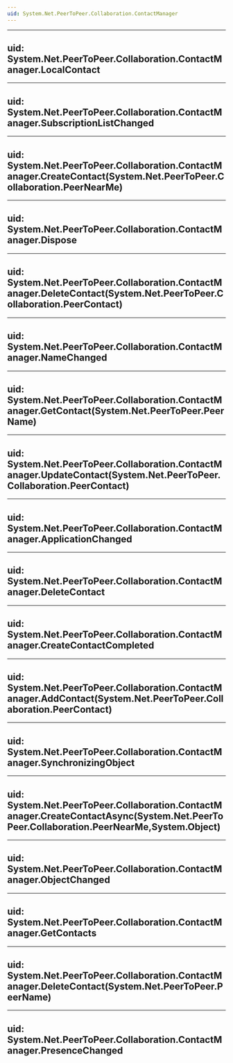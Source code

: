 ```yaml
---
uid: System.Net.PeerToPeer.Collaboration.ContactManager
---
```


---
uid: System.Net.PeerToPeer.Collaboration.ContactManager.LocalContact
---

---
uid: System.Net.PeerToPeer.Collaboration.ContactManager.SubscriptionListChanged
---

---
uid: System.Net.PeerToPeer.Collaboration.ContactManager.CreateContact(System.Net.PeerToPeer.Collaboration.PeerNearMe)
---

---
uid: System.Net.PeerToPeer.Collaboration.ContactManager.Dispose
---

---
uid: System.Net.PeerToPeer.Collaboration.ContactManager.DeleteContact(System.Net.PeerToPeer.Collaboration.PeerContact)
---

---
uid: System.Net.PeerToPeer.Collaboration.ContactManager.NameChanged
---

---
uid: System.Net.PeerToPeer.Collaboration.ContactManager.GetContact(System.Net.PeerToPeer.PeerName)
---

---
uid: System.Net.PeerToPeer.Collaboration.ContactManager.UpdateContact(System.Net.PeerToPeer.Collaboration.PeerContact)
---

---
uid: System.Net.PeerToPeer.Collaboration.ContactManager.ApplicationChanged
---

---
uid: System.Net.PeerToPeer.Collaboration.ContactManager.DeleteContact
---

---
uid: System.Net.PeerToPeer.Collaboration.ContactManager.CreateContactCompleted
---

---
uid: System.Net.PeerToPeer.Collaboration.ContactManager.AddContact(System.Net.PeerToPeer.Collaboration.PeerContact)
---

---
uid: System.Net.PeerToPeer.Collaboration.ContactManager.SynchronizingObject
---

---
uid: System.Net.PeerToPeer.Collaboration.ContactManager.CreateContactAsync(System.Net.PeerToPeer.Collaboration.PeerNearMe,System.Object)
---

---
uid: System.Net.PeerToPeer.Collaboration.ContactManager.ObjectChanged
---

---
uid: System.Net.PeerToPeer.Collaboration.ContactManager.GetContacts
---

---
uid: System.Net.PeerToPeer.Collaboration.ContactManager.DeleteContact(System.Net.PeerToPeer.PeerName)
---

---
uid: System.Net.PeerToPeer.Collaboration.ContactManager.PresenceChanged
---

